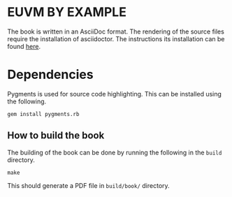 # EUVM BY EXAMPLE

The book is written in an AsciiDoc format. The rendering of the source files require the installation of asciidoctor. The instructions its installation can be found [here](https://github.com/asciidoctor/asciidoctor-pdf).

# Dependencies

Pygments is used for source code highlighting. This can be installed using the following.
```
gem install pygments.rb
```

## How to build the book

The building of the book can be done by running the following in the `build` directory.
```
make
```
This should generate a PDF file in `build/book/` directory.